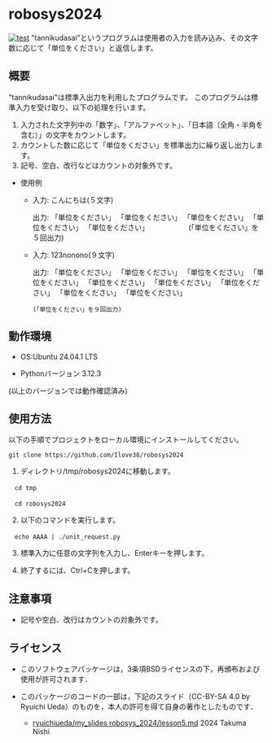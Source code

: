 # robosys2024
[![test](https://github.com/Ilove38/robosys2024/actions/workflows/test.yml/badge.svg)](https://github.com/Ilove38/robosys2024/actions/workflows/test.yml)
"tannikudasai"というプログラムは使用者の入力を読み込み、その文字数に応じて「単位をください」と返信します。

## 概要
 "tannikudasai"は標準入出力を利用したプログラムです。
 このプログラムは標準入力を受け取り、以下の処理を行います。
 1. 入力された文字列中の「数字」、「アルファベット」、「日本語（全角・半角を含む）」の文字をカウントします。
 2. カウントした数に応じて「単位をください」を標準出力に繰り返し出力します。
 3. 記号、空白、改行などはカウントの対象外です。

- 使用例
  - 入力: こんにちは(５文字)

    出力: 「単位をください」 「単位をください」 「単位をください」 「単位をください」 「単位をください」
　　　　
       　(「単位をください」を５回出力)


  - 入力: 123nonono(９文字)

    出力: 「単位をください」 「単位をください」 「単位をください」 「単位をください」 「単位をください」 「単位をください」 「単位をください」 「単位をください」 「単位をください」

        (「単位をください」を９回出力)

## 動作環境

- OS:Ubuntu 24.04.1 LTS

- Pythonバージョン 3.12.3

(以上のバージョンでは動作確認済み)

## 使用方法

以下の手順でプロジェクトをローカル環境にインストールしてください。

```
git clone https://github.com/Ilove38/robosys2024
```

 1. ディレクトリ/tmp/robosys2024に移動します。

```
　cd tmp

　cd robosys2024
```
 
 2. 以下のコマンドを実行します。

```
　echo AAAA | ./unit_request.py
```

 3. 標準入力に任意の文字列を入力し、Enterキーを押します。

 4. 終了するには、Ctrl+Cを押します。
                                                           
## 注意事項
- 記号や空白、改行はカウントの対象外です。

## ライセンス
- このソフトウェアパッケージは，3条項BSDライセンスの下，再頒布および使用が許可されます．

- このパッケージのコードの一部は，下記のスライド（CC-BY-SA 4.0 by Ryuichi Ueda）のものを，本人の許可を得て自身の著作としたものです．
    - [ryuichiueda/my_slides robosys_2024/lesson5.md](https://github.com/ryuichiueda/my_slides/blob/master/robosys_2024/lesson5.md)
2024 Takuma Nishi


